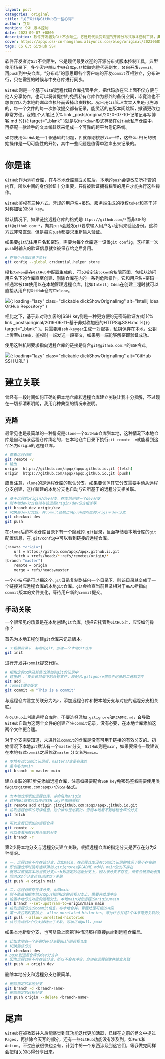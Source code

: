 ```yaml
---
layout: post
categories: original
title: "关于Git与GitHub的一些心得"
author: 立泉
mention: SSH 版本控制
date: 2023-09-07 +0800
description: 软件开发者对Git不会陌生，它是现代最受欢迎的开源分布式版本控制工具，典型使用场景下，多个客户端从中央仓库pull拉取完整代码副本，各自开发commit，再push到中央仓库。“分布式”的意思即各个客户端的开发commit互相独立，分布进行，只在需要的时候与中央仓库进行同步。
cover: https://apqx.oss-cn-hangzhou.aliyuncs.com/blog/original/20230605/github_url_ssh_thumb.jpg
tags: CS Git GitHub SSH
---
```


软件开发者对`Git`不会陌生，它是现代最受欢迎的开源分布式版本控制工具，典型使用场景下，多个客户端从中央仓库`pull`拉取完整代码副本，各自开发`commit`，再`push`到中央仓库。“分布式”的意思即各个客户端的开发`commit`互相独立，分布进行，只在需要的时候与中央仓库进行同步。

`GitHub`则是一个基于`Git`的远程代码仓库托管平台，把代码放在它上面不仅方便与他人分享协作，也可以将其提供的免费私有仓库作为额外的备份空间，毕竟谁也不想仅仅因为本地的磁盘盘损坏而丢掉珍贵数据。况且用`Git`管理文本天生是可溯源的，每一个文件的每一次修改提交都有记录，能灵活的在版本间跳跃，撤销更改也非常方便。我的[个人笔记]({% link _posts/original/2020-07-10-记笔记与写博客.md %}){: target="_blank" }就是以`Markdown`形式存储在`GitHub`私有仓库中，再搭配一款趁手的文本编辑器来组成一个可靠的跨平台笔记系统。

如何使用`GitHub`是一个很基础的问题，但就像刚接触`Vim`一样，这些`Git`相关的初始操作是一切可能性的开始，其中一些问题是值得单独拿出来记录的。


# 你是谁

`GitHub`作为远程仓库，在与本地仓库建立关联后，本地的`push`会更改它所托管的内容，所以中间的身份验证十分重要，只有被验证拥有权限的用户才能执行这些操作。

`GitHub`鉴权有三种方式，常规的用户名+密码、服务端生成的授权`token`和基于非对称加密的`SSH key`。

默认情况下，如果链接远程仓库的格式是`https://github.com/*`而非`SSH`的`git@github.com:*`，向其`push`会触发`git`要求输入用户名+密码来验证身份。这种方式非常直观，但是每次`push`都要求重新输入验证。

如果要`git`记住用户名和密码，需要为每个仓库逐一设置`git config`，这样第一次`push`时输入的验证信息就会被保存给之后复用。

```sh
# 在每个仓库目录下执行
git config --global credential.helper store
```

授权`token`是在`GitHub`中配置生成的，可以指定该`token`的权限范围，包括从访问用户名下的仓库直至创建、删除仓库在内的一系列危险操作。它和用户名+密码一样通常被`IDE`使用以在本地管理远程仓库，比如`Intellj Idea`在创建工程时就可以直接从用户的`GitHub`仓库中`clone`。

![](https://apqx.oss-cn-hangzhou.aliyuncs.com/blog/original/20230605/idea_github_repository.webp){: loading="lazy" class="clickable clickShowOriginalImg" alt="Intellij Idea GitHub Repository" }

相比之下，基于非对称加密的[SSH key则是一种更方便的无密码验证方式]({%  link _posts/original/2019-06-11-基于非对称加密的HTTPS与SSH.md %}){: target="_blank" }。只需要用`ssh-keygen`生成一对密钥，私钥保存在本地，公钥上传至`GitHub`，鉴权时一端发送一段密文，如果另一端能够解密即验证成功。

使用这种机制要求指向远程仓库的链接是符合`git@github.com:*`的`SSH`格式。

![](https://apqx.oss-cn-hangzhou.aliyuncs.com/blog/original/20230605/github_url_ssh_thumb.jpg){: loading="lazy" class="clickable clickShowOriginalImg" alt="GitHub SSH URL" }

# 建立关联

曾经有一段时间如何正确的把本地仓库和远程仓库建立关联让我十分费解，不过现在一切都清晰明朗，我用几种典型的情况来说明。

## 克隆

最常见也是最简单的一种情况是`clone`一个`GitHub`仓库到本地，这种情况下本地仓库是自动与该远程仓库绑定的，在本地仓库目录下执行`git remote -v`就能看到这个名为`origin`的远程仓库。

```sh
# 查看远程仓库
git remote -v
# 输出
origin	https://github.com/apqx/apqx.github.io.git (fetch)
origin	https://github.com/apqx/apqx.github.io.git (push)
```

应当注意，`clone`的是远程仓库的默认分支，如果要访问其它分支需要手动从远程分支创建，这样新建的本地分支也自动与它所基于的远程分支相关联。

```sh
# 基于远程的origin/dev分支，在本地创建一个dev分支
# 则本地dev分支自动与该远程origin/dev分支相关联
git branch dev origin/dev
# 切换到dev分支后，其commit会被正确push到对应的origin/dev分支
git checkout dev
git push
```

在`clone`后的本地仓库目录下有一个隐藏的`.git`目录，里面存储着本地仓库的`git`配置信息，在`.git/config`中可以看到链接的远程仓库。

```sh
[remote "origin"]
	url = https://github.com/apqx/apqx.github.io.git
	fetch = +refs/heads/*:refs/remotes/origin/*
[branch "master"]
	remote = origin
	merge = refs/heads/master
```

一个小技巧是可以把这个`.git`目录复制到任何一个目录下，则该目录就变成了一个链接对应远程仓库的本地`git`仓库。`git`会检查当前目录相对于`HEAD`所指向`commit`版本的文件变化，等待用户新的`commit`提交。

## 手动关联

一个很常见的场景是在本地创建`git`仓库，想把它托管到`GitHub`上，应该如何操作？

首先为本地工程创建`git`仓库来记录版本。

```sh
# 工程根目录下，初始化git，创建一个本地git仓库
git init
```

进行开发并`commit`提交代码。

```sh
# 把指定的文件及其修改添加到git的记录中
# 这里的`.`表示该目录下的所有文件，应配合.gitignore排除不记录的二进制文件
git add .
# commit提交版本
git commit -m "This is a commit"
```

与远程仓库建立关联分为2步，添加远程仓库和把本地分支与对应的远程分支相关联。

在`GitHub`上创建远程仓库时，不要选择添加`.gitignore`和`README.md`，会导致`GitHub`自动为这两个文件的创建产生`commit`记录，没有必要，在本地仓库添加这两个文件更合适。

对于分支需要知道，未进行过`commit`的仓库是没有可用于链接的有效分支的。初始情况下本地`git`默认有一个`master`分支，`GitHub`则是`main`，如果要保持一致建议在本地有过`commit`之后修改`master`分支名为`main`。

```sh
# 本地有过commit记录后，master分支是有效的
# 重命名为main
git branch -m master main
```

建立关联的第1步先添加远程仓库，注意如果要配合`SSH key`免密码鉴权需要使用类似`git@github.com:apqx/*`的`SSH`格式。

```sh
# 为本地仓库添加远程仓库，并命名为origin
# 这种URL格式可以使用SSH key免密码鉴权
git remote add origin git@github.com:apqx/apqx.github.io.git
# 拉取远程仓库的可读信息，这个操作是必要的，否则本地看不到远程仓库的分支
git fetch

# 可以查看已添加的远程仓库
git remote -v
# 可以查看所有远程仓库的分支
git branch -r
```

第2步将本地分支与远程分支建立关联，根据远程仓库的指定分支是否存在分为2种情况。

```sh
# 一，远程仓库不存在该分支，比如main，在远程仓库没有commit记录的情况下是不存在的
# 即创建仓库时没有选择添加.gitignore或README.md时，main分支不存在
# 就可以直接将本地当前分支push到指定的远程分支上，因为该分支不存在，所有会被自动创建
# 同时这2个分支也自动建立了关联
git push -u origin main

# 二，远程仓库存在该分支，比如main
# 则不能直接把本地分支push到指定的远程分支上，需要先处理冲突
# 设置本地分支对应的远程分支，本地main对应远程的origin/main
git branch --set-upstream-to=origin/main main
# 拉取远程分支的commit信息，与本地合并，需要处理可能的冲突
# 第一次拉取时要加上--allow-unrelated-histories，来允许合并这2个本来毫无关联的分支信息
git pull --allow-unrelated-histories
# 执行完成后2个分支就建立了关联，可以正常pull、push
```

如果本地新增分支，也可以像上面第1种情况那样直接`push`到远程仓库里。

```sh
# 比如本地有一个新的dev分支要push到远程仓库
# 切换到该分支
git checkout dev
# push到远程仓库的dev分支中
# 因为远程仓库不存在该分支，所以不会有冲突，自动在远程创建并建立关联
git push -u origin dev
```

删除本地分支和远程分支也很简单。

```sh
# 删除指定的本地分支
git branch -d <branch-name>
# 删除指定的远程分支
git push origin --delete <branch-name>
```

# 尾声

`GitHub`在被微软并入后能感觉到其功能迭代更加活跃，已经在之前的博文中提过`Pages`，再排除今天写的部分，还有一些`GitHub`功能没有涉及到，如`Fork`和`Action`。不过应该很快也会有，计划中的一个东西涉及到这它们，等我做完同样会把相关的心得分享出来。